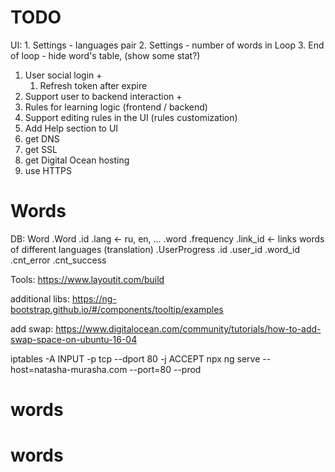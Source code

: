 # TODO

UI:
    1. Settings - languages pair
    2. Settings - number of words in Loop
    3. End of loop - hide word's table, (show some stat?)

1. User social login +
    1. Refresh token after expire
2. Support user to backend interaction +
3. Rules for learning logic (frontend / backend)
4. Support editing rules in the UI (rules customization)
5. Add Help section to UI
6. get DNS 
7. get SSL
8. get Digital Ocean hosting
9. use HTTPS



# Words

DB: Word
.Word
    .id
    .lang <- ru, en, ...
    .word
    .frequency
    .link_id <- links words of different languages (translation)
.UserProgress
    .id
    .user_id
    .word_id
    .cnt_error
    .cnt_success

Tools:
    https://www.layoutit.com/build

additional libs:
    https://ng-bootstrap.github.io/#/components/tooltip/examples

add swap:
    https://www.digitalocean.com/community/tutorials/how-to-add-swap-space-on-ubuntu-16-04

iptables -A INPUT -p tcp --dport 80 -j ACCEPT
npx ng serve --host=natasha-murasha.com --port=80 --prod 

# words
# words
